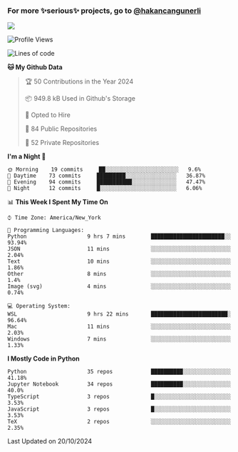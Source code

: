 ### For more ✨serious✨ projects, go to [@hakancangunerli](https://github.com/hakancangunerli)

![](https://github-readme-stats.vercel.app/api/top-langs/?username=johngunerli&layout=compact&hide=jupyter%20notebook,tex,html,shell,CSS,Ruby,Makefile,EmberScript,MATLAB,C&langs_count=6&exclude_repo=2015-csharp,gt_code,gsu_code,uga_code,uga_robotics)

<!--START_SECTION:waka-->
![Profile Views](http://img.shields.io/badge/Profile%20Views-0-blue)

![Lines of code](https://img.shields.io/badge/From%20Hello%20World%20I%27ve%20Written-481415%20lines%20of%20code-blue)

**🐱 My Github Data** 

> 🏆 50 Contributions in the Year 2024
 > 
> 📦 949.8 kB Used in Github's Storage 
 > 
> 💼 Opted to Hire
 > 
> 📜 84 Public Repositories 
 > 
> 🔑 52 Private Repositories  
 > 
**I'm a Night 🦉** 

```text
🌞 Morning    19 commits     ██░░░░░░░░░░░░░░░░░░░░░░░   9.6% 
🌆 Daytime    73 commits     █████████░░░░░░░░░░░░░░░░   36.87% 
🌃 Evening    94 commits     ███████████░░░░░░░░░░░░░░   47.47% 
🌙 Night      12 commits     █░░░░░░░░░░░░░░░░░░░░░░░░   6.06%

```


📊 **This Week I Spent My Time On** 

```text
⌚︎ Time Zone: America/New_York

💬 Programming Languages: 
Python                   9 hrs 7 mins        ███████████████████████░░   93.94% 
JSON                     11 mins             ░░░░░░░░░░░░░░░░░░░░░░░░░   2.04% 
Text                     10 mins             ░░░░░░░░░░░░░░░░░░░░░░░░░   1.86% 
Other                    8 mins              ░░░░░░░░░░░░░░░░░░░░░░░░░   1.4% 
Image (svg)              4 mins              ░░░░░░░░░░░░░░░░░░░░░░░░░   0.74%

💻 Operating System: 
WSL                      9 hrs 22 mins       ████████████████████████░   96.64% 
Mac                      11 mins             ░░░░░░░░░░░░░░░░░░░░░░░░░   2.03% 
Windows                  7 mins              ░░░░░░░░░░░░░░░░░░░░░░░░░   1.33%

```

**I Mostly Code in Python** 

```text
Python                   35 repos            ██████████░░░░░░░░░░░░░░░   41.18% 
Jupyter Notebook         34 repos            ██████████░░░░░░░░░░░░░░░   40.0% 
TypeScript               3 repos             █░░░░░░░░░░░░░░░░░░░░░░░░   3.53% 
JavaScript               3 repos             █░░░░░░░░░░░░░░░░░░░░░░░░   3.53% 
TeX                      2 repos             ░░░░░░░░░░░░░░░░░░░░░░░░░   2.35%

```



 Last Updated on 20/10/2024
<!--END_SECTION:waka-->


